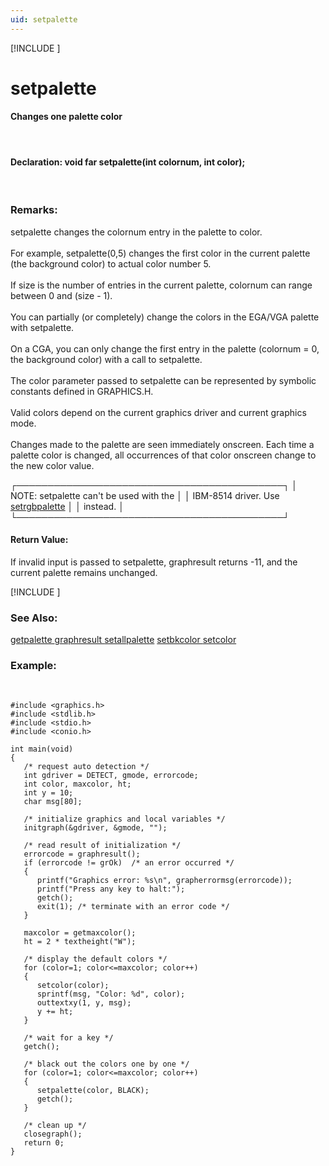 ```yaml
---
uid: setpalette
---
```

[!INCLUDE [](graphics_header.md)]
# setpalette

#### Changes one palette color

<br>

#### Declaration:  void far setpalette(int colornum, int color);

<br>

### Remarks:
setpalette changes the colornum entry in the palette to color.<br><br>
For example, setpalette(0,5) changes the first color in the current palette (the background color) to actual color number 5.<br><br>
If size is the number of entries in the current palette, colornum can range between 0 and (size - 1).<br><br>
You can partially (or completely) change the colors in the EGA/VGA palette with setpalette.<br><br>
On a CGA, you can only change the first entry in the palette (colornum = 0, the background color) with a call to setpalette.<br><br>
The color parameter passed to setpalette can be represented by symbolic constants defined in GRAPHICS.H.<br><br>
Valid colors depend on the current graphics driver and current graphics mode.<br><br>
Changes made to the palette are seen immediately onscreen. Each time a palette color is changed, all occurrences of that color onscreen change to the new color value.<br>

<div class="data">
 ┌───────────────────────────────────────────┐
 │ NOTE: setpalette can't be used with the   │
 │       IBM-8514 driver. Use <a href="setrgbpalette.md">setrgbpalette</a>  │
 │       instead.                            │
 └───────────────────────────────────────────┘
<br></div>

#### Return Value:
If invalid input is passed to setpalette, graphresult returns -11, and the current palette remains unchanged.

[!INCLUDE [](portability.md)]

### See Also:
<div class="data"><a href="getpalette.md">  getpalette   </a> <a href="graphresult.md">  graphresult  </a> <a href="setallpalette.md">  setallpalette</a> <a href="setbkcolor.md">  setbkcolor   </a>
<a href="setcolor.md">  setcolor     </a>
<br></div>

### Example:

<br>

```
#include <graphics.h>
#include <stdlib.h>
#include <stdio.h>
#include <conio.h>

int main(void)
{
   /* request auto detection */
   int gdriver = DETECT, gmode, errorcode;
   int color, maxcolor, ht;
   int y = 10;
   char msg[80];

   /* initialize graphics and local variables */
   initgraph(&gdriver, &gmode, "");

   /* read result of initialization */
   errorcode = graphresult();
   if (errorcode != grOk)  /* an error occurred */
   {
      printf("Graphics error: %s\n", grapherrormsg(errorcode));
      printf("Press any key to halt:");
      getch();
      exit(1); /* terminate with an error code */
   }

   maxcolor = getmaxcolor();
   ht = 2 * textheight("W");

   /* display the default colors */
   for (color=1; color<=maxcolor; color++)
   {
      setcolor(color);
      sprintf(msg, "Color: %d", color);
      outtextxy(1, y, msg);
      y += ht;
   }

   /* wait for a key */
   getch();

   /* black out the colors one by one */
   for (color=1; color<=maxcolor; color++)
   {
      setpalette(color, BLACK);
      getch();
   }

   /* clean up */
   closegraph();
   return 0;
}
```

<br>